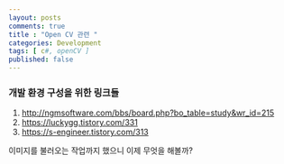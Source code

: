 ```yaml
---
layout: posts
comments: true
title : "Open CV 관련 "
categories: Development
tags: [ c#, openCV ]
published: false
---
```


### 개발 환경 구성을 위한 링크들

1. <http://ngmsoftware.com/bbs/board.php?bo_table=study&wr_id=215>
2. <https://luckygg.tistory.com/331>
3. <https://s-engineer.tistory.com/313>

이미지를 불러오는 작업까지 했으니 이제 무엇을 해볼까?
